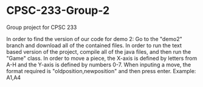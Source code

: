 # CPSC-233-Group-2
Group project for CPSC 233

In order to find the version of our code for demo 2:
Go to the "demo2" branch and download all of the contained files.
In order to run the text based version of the project, compile all of the java files, and then run the "Game" class.
In order to move a piece, the X-axis is defined by letters from A-H and the Y-axis is defined by numbers 0-7.
When inputing a move, the format required is "oldposition,newposition" and then press enter. Example: A1,A4


